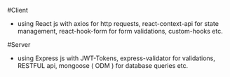 #Client
- using React js with axios for http requests, react-context-api for state management, react-hook-form for form validations, custom-hooks etc.

#Server
- using Express js with JWT-Tokens, express-validator for validations, RESTFUL api, mongoose ( ODM ) for database queries etc.
